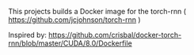 This projects builds a Docker image for the torch-rnn ( https://github.com/jcjohnson/torch-rnn )

Inspired by:
https://github.com/crisbal/docker-torch-rnn/blob/master/CUDA/8.0/Dockerfile
